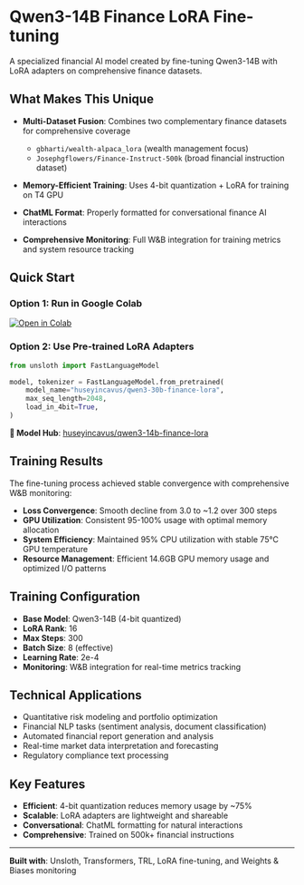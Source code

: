 # Qwen3-14B Finance LoRA Fine-tuning

A specialized financial AI model created by fine-tuning Qwen3-14B with LoRA adapters on comprehensive finance datasets.

## What Makes This Unique

- **Multi-Dataset Fusion**: Combines two complementary finance datasets for comprehensive coverage
  - `gbharti/wealth-alpaca_lora` (wealth management focus)
  - `Josephgflowers/Finance-Instruct-500k` (broad financial instruction dataset)

- **Memory-Efficient Training**: Uses 4-bit quantization + LoRA for training on T4 GPU
- **ChatML Format**: Properly formatted for conversational finance AI interactions
- **Comprehensive Monitoring**: Full W&B integration for training metrics and system resource tracking

## Quick Start

### Option 1: Run in Google Colab
[![Open in Colab](https://colab.research.google.com/assets/colab-badge.svg)](https://colab.research.google.com/drive/1iy5fnEYcCtjbQwttdr0Mwrd6wtWHrMzM?usp=sharing)

### Option 2: Use Pre-trained LoRA Adapters
```python
from unsloth import FastLanguageModel

model, tokenizer = FastLanguageModel.from_pretrained(
    model_name="huseyincavus/qwen3-30b-finance-lora",
    max_seq_length=2048,
    load_in_4bit=True,
)
```

**🤗 Model Hub**: [huseyincavus/qwen3-14b-finance-lora](https://huggingface.co/huseyincavus/qwen3-14b-finance-lora)

## Training Results

The fine-tuning process achieved stable convergence with comprehensive W&B monitoring:

- **Loss Convergence**: Smooth decline from 3.0 to ~1.2 over 300 steps
- **GPU Utilization**: Consistent 95-100% usage with optimal memory allocation
- **System Efficiency**: Maintained 95% CPU utilization with stable 75°C GPU temperature
- **Resource Management**: Efficient 14.6GB GPU memory usage and optimized I/O patterns

## Training Configuration

- **Base Model**: Qwen3-14B (4-bit quantized)
- **LoRA Rank**: 16
- **Max Steps**: 300
- **Batch Size**: 8 (effective)
- **Learning Rate**: 2e-4
- **Monitoring**: W&B integration for real-time metrics tracking

## Technical Applications

- Quantitative risk modeling and portfolio optimization
- Financial NLP tasks (sentiment analysis, document classification)
- Automated financial report generation and analysis
- Real-time market data interpretation and forecasting
- Regulatory compliance text processing

## Key Features

- **Efficient**: 4-bit quantization reduces memory usage by ~75%
- **Scalable**: LoRA adapters are lightweight and shareable
- **Conversational**: ChatML formatting for natural interactions
- **Comprehensive**: Trained on 500k+ financial instructions

---

**Built with**: Unsloth, Transformers, TRL, LoRA fine-tuning, and Weights & Biases monitoring

